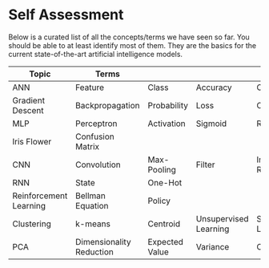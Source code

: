 # Self Assessment

Below is a curated list of all the concepts/terms we have seen so far.
You should be able to at least identify most of them.
They are the basics for the current state-of-the-art artificial intelligence models.

| Topic                  | Terms                    |                |                       |                     |             |            |     |     |     |     |
| ---------------------- | ------------------------ | -------------- | --------------------- | ------------------- | ----------- | ---------- | --- | --- | --- | --- |
| ANN                    | Feature                  | Class          | Accuracy              | Classification      |             |            |     |     |     |     |
| Gradient Descent       | Backpropagation          | Probability    | Loss                  | Optimizer           | Adam        |            |     |     |     |     |
| MLP                    | Perceptron               | Activation     | Sigmoid               | ReLu                |             |            |     |     |     |     |
| Iris Flower            | Confusion Matrix         |                |                       |                     |             |            |     |     |     |     |
| CNN                    | Convolution              | Max-Pooling    | Filter                | Impulse Response    |             |            |     |     |     |     |
| RNN                    | State                    | One-Hot        |                       |                     |             |            |     |     |     |     |
| Reinforcement Learning | Bellman Equation         | Policy         |                       |                     |             |            |     |     |     |     |
| Clustering             | k-means                  | Centroid       | Unsupervised Learning | Supervised Learning |             |            |     |     |     |     |
| PCA                    | Dimensionality Reduction | Expected Value | Variance              | Covariance          | Eigenvector | Eigenvalue |     |     |     |     |

